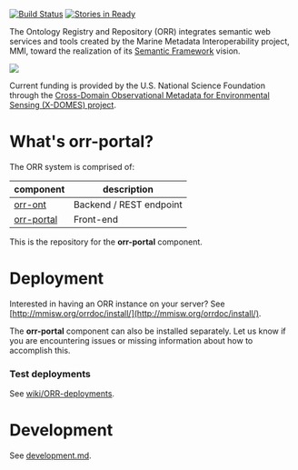 [![Build Status](https://travis-ci.org/mmisw/orr-portal.svg)](https://travis-ci.org/mmisw/orr-portal)
[![Stories in Ready](https://badge.waffle.io/mmisw/orr-portal.svg?label=ready&title=Ready)](http://waffle.io/mmisw/orr-portal)

The Ontology Registry and Repository (ORR) integrates semantic web services and tools
created by the Marine Metadata Interoperability project, MMI, toward the realization
of its [Semantic Framework](http://marinemetadata.org/semanticframework) vision.

[![](http://marinemetadata.org/files/mmi/semantic_framework.jpg)](http://marinemetadata.org/semanticframework)

Current funding is provided by the U.S. National Science Foundation through the 
[Cross-Domain Observational Metadata for Environmental Sensing (X-DOMES) project](
https://www.earthcube.org/group/x-domes).                       

# What's orr-portal?

The ORR system is comprised of: 

| component | description |
|-----------|-------------|
| [orr-ont](https://github.com/mmisw/orr-ont)       | Backend / REST endpoint | 
| [orr-portal](https://github.com/mmisw/orr-portal) | Front-end |

This is the repository for the **orr-portal** component.


# Deployment

Interested in having an ORR instance on your server? See 
[http://mmisw.org/orrdoc/install/](http://mmisw.org/orrdoc/install/).

The **orr-portal** component can also be installed separately. Let us know if you are
encountering issues or missing information about how to accomplish this.

### Test deployments

See [wiki/ORR-deployments](https://github.com/mmisw/orr-portal/wiki/ORR-deployments).


# Development

See [development.md](https://github.com/mmisw/orr-portal/blob/master/development.md).
